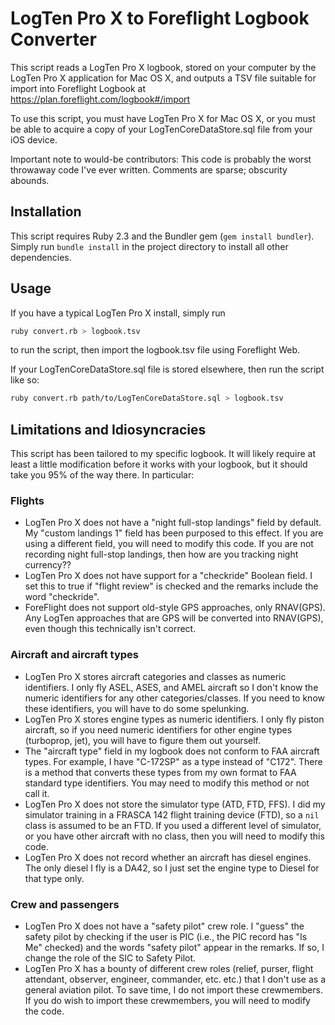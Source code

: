 # LogTen Pro X to Foreflight Logbook Converter

This script reads a LogTen Pro X logbook, stored on your computer by the LogTen
Pro X application for Mac OS X, and outputs a TSV file suitable for import into
Foreflight Logbook at https://plan.foreflight.com/logbook#/import

To use this script, you must have LogTen Pro X for Mac OS X, or you must be
able to acquire a copy of your LogTenCoreDataStore.sql file from your iOS
device.

Important note to would-be contributors: This code is probably the worst
throwaway code I've ever written. Comments are sparse; obscurity abounds.

## Installation

This script requires Ruby 2.3 and the Bundler gem (`gem install bundler`).
Simply run `bundle install` in the project directory to install all other
dependencies.

## Usage

If you have a typical LogTen Pro X install, simply run

```` sh
ruby convert.rb > logbook.tsv
````

to run the script, then import the logbook.tsv file using Foreflight Web.

If your LogTenCoreDataStore.sql file is stored elsewhere, then run the script
like so:

```` sh
ruby convert.rb path/to/LogTenCoreDataStore.sql > logbook.tsv
````

## Limitations and Idiosyncracies

This script has been tailored to my specific logbook. It will likely require at least a little modification before it works with your logbook, but it should take you 95% of the way there. In particular:

### Flights

* LogTen Pro X does not have a "night full-stop landings" field by default. My
  "custom landings 1" field has been purposed to this effect. If you are using
  a different field, you will need to modify this code. If you are not
  recording night full-stop landings, then how are you tracking night currency??
* LogTen Pro X does not have support for a "checkride" Boolean field. I set
  this to true if "flight review" is checked and the remarks include the word
  "checkride".
* ForeFlight does not support old-style GPS approaches, only RNAV(GPS). Any
  LogTen approaches that are GPS will be converted into RNAV(GPS), even though
  this technically isn't correct.

### Aircraft and aircraft types

* LogTen Pro X stores aircraft categories and classes as numeric identifiers. I
  only fly ASEL, ASES, and AMEL aircraft so I don't know the numeric
  identifiers for any other categories/classes. If you need to know these
  identifiers, you will have to do some spelunking.
* LogTen Pro X stores engine types as numeric identifiers. I only fly piston
  aircraft, so if you need numeric identifiers for other engine types
  (turboprop, jet), you will have to figure them out yourself.
* The "aircraft type" field in my logbook does not conform to FAA aircraft
  types. For example, I have "C-172SP" as a type instead of "C172". There is a
  method that converts these types from my own format to FAA standard type
  identifiers. You may need to modify this method or not call it.
* LogTen Pro X does not store the simulator type (ATD, FTD, FFS). I did my 
  simulator training in a FRASCA 142 flight training device (FTD), so a `nil`
  class is assumed to be an FTD. If you used a different level of simulator, or
  you have other aircraft with no class, then you will need to modify this code.
* LogTen Pro X does not record whether an aircraft has diesel engines. The only
  diesel I fly is a DA42, so I just set the engine type to Diesel for that type
  only.

### Crew and passengers

* LogTen Pro X does not have a "safety pilot" crew role. I "guess" the safety
  pilot by checking if the user is PIC (i.e., the PIC record has "Is Me"
  checked) and the words "safety pilot" appear in the remarks. If so, I change
  the role of the SIC to Safety Pilot.
* LogTen Pro X has a bounty of different crew roles (relief, purser, flight
  attendant, observer, engineer, commander, etc. etc.) that I don't use as a
  general aviation pilot. To save time, I do not import these crewmembers. If
  you do wish to import these crewmembers, you will need to modify the code.
